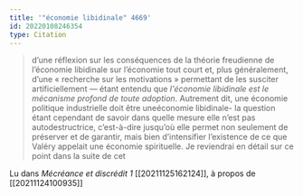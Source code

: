 ```yaml
---
title: '"économie libidinale" 4669'
id: 20220108246354
type: Citation
---
```


> d’une réflexion sur les conséquences de la théorie freudienne de l’économie libidinale sur l’économie tout court et, plus généralement, d’une « recherche sur les motivations » permettant de les susciter artificiellement — étant entendu que *l'économie libidinale est le mécanisme profond de toute adoption*. Autrement dit, une économie politique industrielle doit être uneéconomie libidinale- la question étant cependant de savoir dans quelle mesure elle n’est pas autodestructrice, c’est-à-dire jusqu’où elle permet non seulement de préserver et de garantir, mais bien d’intensifier l’existence de ce que Valéry appelait une économie spirituelle. Je reviendrai en détail sur ce point dans la suite de cet

Lu dans *Mécréance et discrédit 1* [[20211125162124]], à propos de [[20211124100935]]